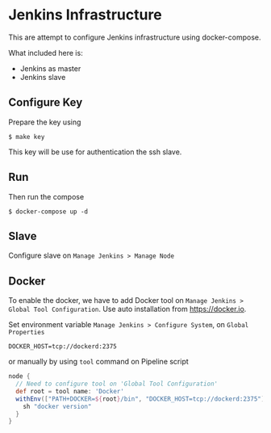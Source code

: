 # Jenkins Infrastructure
This are attempt to configure Jenkins infrastructure using docker-compose.

What included here is:
- Jenkins as master
- Jenkins slave

## Configure Key

Prepare the key using
```shell
$ make key
```

This key will be use for authentication the ssh slave.

## Run
Then run the compose
```shell
$ docker-compose up -d
```

## Slave
Configure slave on `Manage Jenkins > Manage Node`

## Docker
To enable the docker, we have to add Docker tool on `Manage Jenkins > Global Tool Configuration`. Use auto installation from https://docker.io.

Set environment variable `Manage Jenkins > Configure System`, on `Global Properties`

```properties
DOCKER_HOST=tcp://dockerd:2375
```

or manually by using `tool` command on Pipeline script
```groovy
node {
  // Need to configure tool on 'Global Tool Configuration'
  def root = tool name: 'Docker'
  withEnv(["PATH+DOCKER=${root}/bin", "DOCKER_HOST=tcp://dockerd:2375"]) {
    sh "docker version"
  }
}
```
